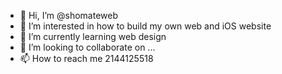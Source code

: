 - 👋 Hi, I’m @shomateweb
- 👀 I’m interested in how to build my own web and iOS website
- 🌱 I’m currently learning web design
- 💞️ I’m looking to collaborate on ...
- 📫 How to reach me 2144125518

<!---
shomateweb/shomateweb is a ✨ special ✨ repository because its `README.md` (this file) appears on your GitHub profile.
You can click the Preview link to take a look at your changes.
--->
